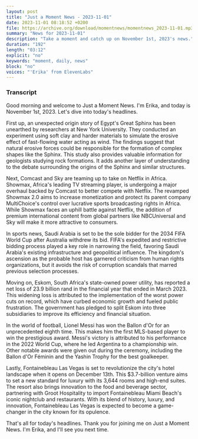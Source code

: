 ```yaml
---
layout: post
title: "Just a Moment News - 2023-11-01"
date: 2023-11-01 08:18:52 +0200
file: https://archive.org/download/momentnews/momentnews_2023-11-01.mp3
summary: "News for 2023-11-01"
description: "Take a moment and catch up on November 1st, 2023's news."
duration: "192"
length: "03:12"
explicit: "no"
keywords: "moment, daily, news"
block: "no"
voices: "'Erika' from ElevenLabs"
---
```


### Transcript

Good morning and welcome to Just a Moment News. I'm Erika, and today is November 1st, 2023. Let's dive into today's headlines.

First up, an unexpected origin story of Egypt's Great Sphinx has been unearthed by researchers at New York University. They conducted an experiment using soft clay and harder materials to simulate the erosive effect of fast-flowing water acting as wind. The findings suggest that natural erosive forces could be responsible for the formation of complex shapes like the Sphinx. This study also provides valuable information for geologists studying rock formations. It adds another layer of understanding to the debate surrounding the origins of the Sphinx and similar structures.

Next, Comcast and Sky are teaming up to take on Netflix in Africa. Showmax, Africa's leading TV streaming player, is undergoing a major overhaul backed by Comcast to better compete with Netflix. The revamped Showmax 2.0 aims to increase monetization and protect its parent company MultiChoice's control over lucrative sports broadcasting rights in Africa. While Showmax faces an uphill battle against Netflix, the addition of premium international content from global partners like NBCUniversal and Sky will make it more attractive to consumers.

In sports news, Saudi Arabia is set to be the sole bidder for the 2034 FIFA World Cup after Australia withdrew its bid. FIFA's expedited and restrictive bidding process played a key role in narrowing the field, favoring Saudi Arabia's existing infrastructure and geopolitical influence. The kingdom's ascension as the probable host has garnered criticism from human rights organizations, but it avoids the risk of corruption scandals that marred previous selection processes.

Moving on, Eskom, South Africa's state-owned power utility, has reported a net loss of 23.9 billion rand in the financial year that ended in March 2023. This widening loss is attributed to the implementation of the worst power cuts on record, which have curbed economic growth and fueled public frustration. The government has pledged to split Eskom into three subsidiaries to improve its efficiency and financial situation.

In the world of football, Lionel Messi has won the Ballon d'Or for an unprecedented eighth time. This makes him the first MLS-based player to win the prestigious award. Messi's victory is attributed to his performance in the 2022 World Cup, where he led Argentina to a championship win. Other notable awards were given out during the ceremony, including the Ballon d'Or Féminin and the Yashin Trophy for the best goalkeeper.

Lastly, Fontainebleau Las Vegas is set to revolutionize the city's hotel landscape when it opens on December 13th. This $3.7-billion venture aims to set a new standard for luxury with its 3,644 rooms and high-end suites. The resort also brings innovation to the food and beverage sector, partnering with Groot Hospitality to import Fontainebleau Miami Beach's iconic nightclub and restaurants. With its blend of history, luxury, and innovation, Fontainebleau Las Vegas is expected to become a game-changer in the city known for its opulence.

That's all for today's headlines. Thank you for joining me on Just a Moment News. I'm Erika, and I'll see you next time.

